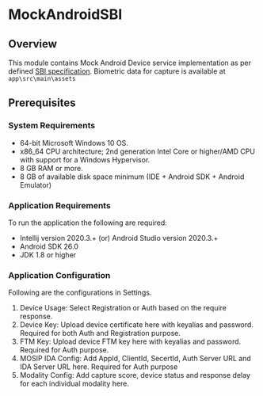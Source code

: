 # MockAndroidSBI

## Overview

This module contains Mock Android Device service implementation as per defined [SBI specification](https://docs.mosip.io/1.1.5/biometrics/mosip-device-service-specification#android-sbi-specification). Biometric data for capture is available at `app\src\main\assets`

## Prerequisites

### System Requirements

- 64-bit Microsoft Windows 10 OS.
- x86_64 CPU architecture; 2nd generation Intel Core or higher/AMD CPU with support for a Windows Hypervisor.
- 8 GB RAM or more.
- 8 GB of available disk space minimum (IDE + Android SDK + Android Emulator)

### Application Requirements

To run the application the following are required:

- Intellij version 2020.3.+ (or) Android Studio version 2020.3.+
- Android SDK 26.0
- JDK 1\.8 or higher

### Application Configuration

Following are the configurations in Settings.

1. Device Usage: Select Registration or Auth based on the require response.
2. Device Key: Upload device certificate here with keyalias and password. Required for both Auth and Registration purpose.
3. FTM Key: Upload device FTM key here with keyalias and password. Required for Auth purpose.
4. MOSIP IDA Config: Add AppId, ClientId, SecertId, Auth Server URL and IDA Server URL here. Required for Auth purpose
5. Modality Config: Add capture score, device status and response delay for each individual modality here.
